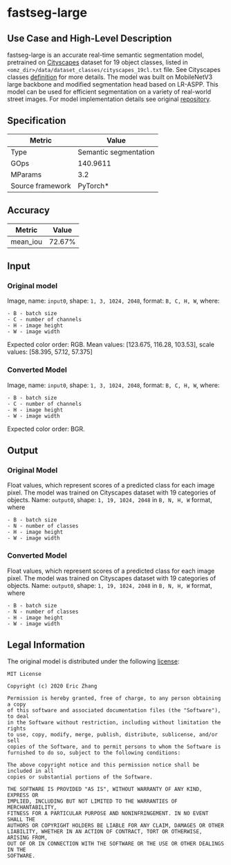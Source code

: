 # fastseg-large

## Use Case and High-Level Description

fastseg-large is an accurate real-time semantic segmentation model, pretrained on [Cityscapes](https://www.cityscapes-dataset.com) dataset for 19 object classes, listed in `<omz_dir>/data/dataset_classes/cityscapes_19cl.txt` file. See Cityscapes classes [definition](https://www.cityscapes-dataset.com/dataset-overview) for more details. The model was built on MobileNetV3 large backbone and modified segmentation head based on LR-ASPP. This model can be used for efficient segmentation on a variety of real-world street images. For model implementation details see original [repository](https://github.com/ekzhang/fastseg).

## Specification

| Metric            | Value                |
|-------------------|----------------------|
| Type              | Semantic segmentation|
| GOps              | 140.9611             |
| MParams           | 3.2                  |
| Source framework  | PyTorch\*            |

## Accuracy

| Metric | Value |
| ------ | ----- |
| mean_iou  | 72.67%|

## Input

### Original model

Image, name: `input0`, shape: `1, 3, 1024, 2048`, format: `B, C, H, W`,
   where:

    - B - batch size
    - C - number of channels
    - H - image height
    - W - image width

   Expected color order: RGB.
Mean values: [123.675, 116.28, 103.53], scale values: [58.395, 57.12, 57.375]

### Converted Model

Image, name: `input0`, shape: `1, 3, 1024, 2048`, format: `B, C, H, W`,
   where:

    - B - batch size
    - C - number of channels
    - H - image height
    - W - image width

   Expected color order: BGR.

## Output

### Original Model

Float values, which represent scores of a predicted class for each image pixel. The model was trained on Cityscapes dataset with 19 categories of objects. Name: `output0`, shape: `1, 19, 1024, 2048` in `B, N, H, W` format, where

    - B - batch size
    - N - number of classes
    - H - image height
    - W - image width

### Converted Model

Float values, which represent scores of a predicted class for each image pixel. The model was trained on Cityscapes dataset with 19 categories of objects. Name: `output0`, shape: `1, 19, 1024, 2048` in `B, N, H, W` format, where

    - B - batch size
    - N - number of classes
    - H - image height
    - W - image width

## Legal Information

The original model is distributed under the following
[license](https://raw.githubusercontent.com/ekzhang/fastseg/master/LICENSE.txt):

```
MIT License

Copyright (c) 2020 Eric Zhang

Permission is hereby granted, free of charge, to any person obtaining a copy
of this software and associated documentation files (the "Software"), to deal
in the Software without restriction, including without limitation the rights
to use, copy, modify, merge, publish, distribute, sublicense, and/or sell
copies of the Software, and to permit persons to whom the Software is
furnished to do so, subject to the following conditions:

The above copyright notice and this permission notice shall be included in all
copies or substantial portions of the Software.

THE SOFTWARE IS PROVIDED "AS IS", WITHOUT WARRANTY OF ANY KIND, EXPRESS OR
IMPLIED, INCLUDING BUT NOT LIMITED TO THE WARRANTIES OF MERCHANTABILITY,
FITNESS FOR A PARTICULAR PURPOSE AND NONINFRINGEMENT. IN NO EVENT SHALL THE
AUTHORS OR COPYRIGHT HOLDERS BE LIABLE FOR ANY CLAIM, DAMAGES OR OTHER
LIABILITY, WHETHER IN AN ACTION OF CONTRACT, TORT OR OTHERWISE, ARISING FROM,
OUT OF OR IN CONNECTION WITH THE SOFTWARE OR THE USE OR OTHER DEALINGS IN THE
SOFTWARE.
```
